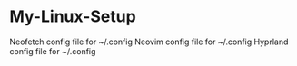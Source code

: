 # My-Linux-Setup

Neofetch config file for ~/.config
Neovim config file for ~/.config
Hyprland config file for ~/.config
